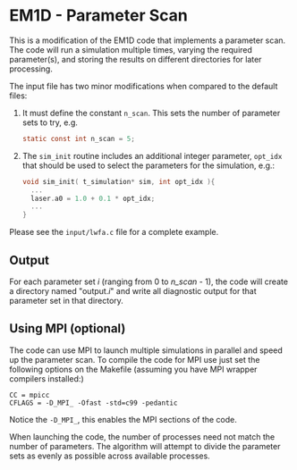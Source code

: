 # EM1D - Parameter Scan

This is a modification of the EM1D code that implements a parameter scan. The code will run a simulation multiple times, varying the required parameter(s), and storing the results on different directories for later processing.

The input file has two minor modifications when compared to the default files:

1. It must define the constant `n_scan`. This sets the number of parameter sets to try, e.g.

    ```C
    static const int n_scan = 5;
    ```
2. The `sim_init` routine includes an additional integer parameter, `opt_idx` that should be used to select the parameters for the simulation, e.g.:
    
    ```C
    void sim_init( t_simulation* sim, int opt_idx ){
      ...
      laser.a0 = 1.0 + 0.1 * opt_idx;
      ...
    }
    ```

Please see the `input/lwfa.c` file for a complete example.

## Output

For each parameter set _i_ (ranging from 0 to _n\_scan_ - 1), the code will create a directory named "output._i_" and write all diagnostic output for that parameter set in that directory.

## Using MPI (optional)

The code can use MPI to launch multiple simulations in parallel and speed up the parameter scan. To compile the code for MPI use just set the following options on the Makefile (assuming you have MPI wrapper compilers installed:)

```Make
CC = mpicc
CFLAGS = -D_MPI_ -Ofast -std=c99 -pedantic
```

Notice the `-D_MPI_`, this enables the MPI sections of the code.

When launching the code, the number of processes need not match the number of parameters. The algorithm will attempt to divide the parameter sets as evenly as possible across available processes. 